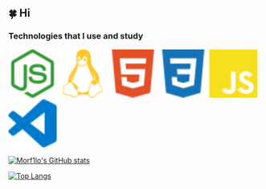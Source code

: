 ## 🍀 Hi

### Technologies that I use and study
<div style="display: inline-block;">
    <img src="/assets/nodedotjs-color.svg" width="96" height="96">
    <img src="/assets/linux-color.svg" width="96" height="96">
    <img src="/assets/html5-color.svg" width="96" height="96">
    <img src="/assets/css3-color.svg" width="96" height="96">
    <img src="/assets/javascript-color.svg" width="96" height="96">
    <img src="/assets/visualstudiocode-color.svg" width="96" height="96">
</div>

[![Morf1lo's GitHub stats](https://github-readme-stats.vercel.app/api?username=morf1lo&theme=radical&show_icons=true)](https://github.com/anuraghazra/github-readme-stats)

[![Top Langs](https://github-readme-stats.vercel.app/api/top-langs/?username=morf1lo&layout=compact&theme=synthwave)](https://github.com/anuraghazra/github-readme-stats)
